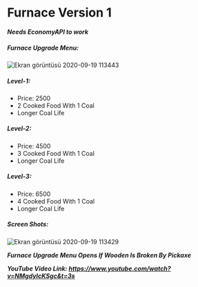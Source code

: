 # Furnace Version 1

_***Needs EconomyAPI to work***_

##### Furnace Upgrade Menu:

![Ekran görüntüsü 2020-09-19 113443](https://user-images.githubusercontent.com/49764317/93663027-5143d280-fa6d-11ea-9494-1e5f5674aeea.png)

##### Level-1:

- Price: 2500
- 2 Cooked Food With 1 Coal
- Longer Coal Life

##### Level-2:

- Price: 4500
- 3 Cooked Food With 1 Coal
- Longer Coal Life

##### Level-3:

- Price: 6500
- 4 Cooked Food With 1 Coal
- Longer Coal Life

##### Screen Shots:

![Ekran görüntüsü 2020-09-19 113429](https://user-images.githubusercontent.com/49764317/93663015-340f0400-fa6d-11ea-98ec-edecfb6b0077.png)

_**Furnace Upgrade Menu Opens If Wooden Is Broken By Pickaxe**_


_**YouTube Video Link: https://www.youtube.com/watch?v=NMgdyIcKSgc&t=3s**_
